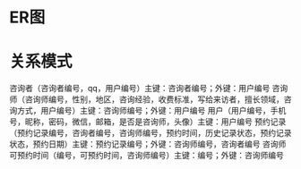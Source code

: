 # ER图


# 关系模式
咨询者（咨询者编号，qq，用户编号）主键：咨询者编号；外键：用户编号
咨询师（咨询师编号，性别，地区，咨询经验，收费标准，写给来访者，擅长领域，咨询方式，用户编号）主键：咨询师编号；外键：用户编号
用户（用户编号，手机号，昵称，密码，微信，邮箱，是否是咨询师，头像）主键：用户编号
预约记录（预约记录编号，咨询者编号，咨询师编号，预约时间，历史记录状态，预约记录状态，预约日期）主键：预约记录编号；外键：咨询师编号，咨询者编号
咨询师可预约时间（编号，可预约时间，咨询师编号）主键：编号；外键：咨询师编号